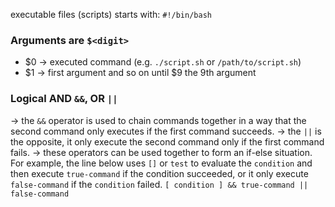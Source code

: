 executable files (scripts) starts with:
`#!/bin/bash`

### Arguments are `$<digit>` 
- $0 -> executed command (e.g. `./script.sh` or `/path/to/script.sh`)
- $1 -> first argument and so on until $9 the 9th argument

### Logical AND `&&`, OR `||`
-> the `&&` operator is used to chain commands together in a way that the second command only executes if the first command succeeds.
-> the `||` is the opposite, it only execute the second command only if the first command fails.
-> these operators can be used together to form an if-else situation. For example, the line below uses `[]` or `test` to evaluate the `condition` and then execute `true-command` if the condition succeeded, or it only execute `false-command` if the `condition` failed.
	`[ condition ] && true-command || false-command`
